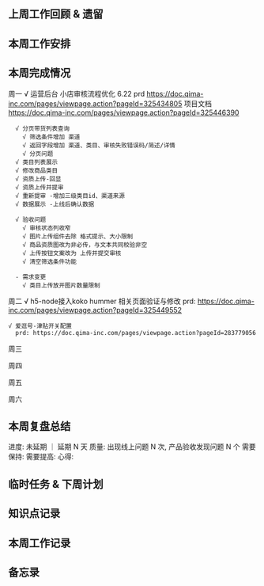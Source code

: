 ## 上周工作回顾 & 遗留

## 本周工作安排

## 本周完成情况
  周一
    √ 运营后台 小店审核流程优化 6.22
      prd https://doc.qima-inc.com/pages/viewpage.action?pageId=325434805
      项目文档 https://doc.qima-inc.com/pages/viewpage.action?pageId=325446390
      
      √ 分页带货列表查询 
        √ 筛选条件增加 渠道
        √ 返回字段增加 渠道、类目、审核失败错误码/简述/详情
        √ 分页问题
      √ 类目列表展示
      √ 修改商品类目
      √ 资质上传-回显
      √ 资质上传并提审
      √ 重新提审 -增加三级类目id、渠道来源
      √ 数据展示 -上线后确认数据

      √ 验收问题
        √ 审核状态列收窄
        √ 图片上传组件去除 格式提示、大小限制
        √ 商品资质图改为非必传，与文本共同校验非空
        √ 上传按钮文案改为 上传并提交审核
        √ 清空筛选条件功能
      
      - 需求变更
        √ 类目上传放开图片数量限制

  周二
    √ h5-node接入koko hummer 相关页面验证与修改
      prd: https://doc.qima-inc.com/pages/viewpage.action?pageId=325449552
      
    √ 爱逛号-津贴开关配置
      prd: https://doc.qima-inc.com/pages/viewpage.action?pageId=283779056
  
  周三

  周四 
    
  周五
   
  周六

    
## 本周复盘总结
  进度: 未延期 ｜ 延期 N 天
  质量: 出现线上问题 N 次, 产品验收发现问题 N 个
  需要保持:
  需要提高:
  心得:

## 临时任务 & 下周计划
  
## 知识点记录

## 本周工作记录
  
## 备忘录
  